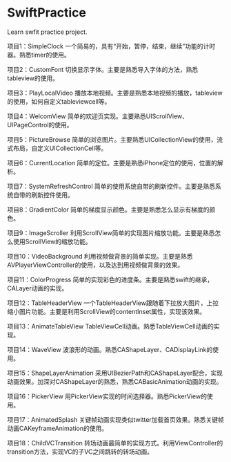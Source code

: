 # SwiftPractice
Learn swfit practice project.

项目1：SimpleClock
一个简易的，具有“开始，暂停，结束，继续”功能的计时器。熟悉timer的使用。

项目2：CustomFont
切换显示字体。主要是熟悉导入字体的方法，熟悉tableview的使用。

项目3：PlayLocalVideo
播放本地视频。主要是熟悉本地视频的播放，tableview的使用，如何自定义tableviewcell等。

项目4：WelcomView
简单的欢迎页实现。主要熟悉UIScrollView、UIPageControl的使用。

项目5：PictureBrowse
简单的浏览图片。主要熟悉UICollectionView的使用，流式布局，自定义UICollectionCell等。

项目6：CurrentLocation
简单的定位。主要是熟悉iPhone定位的使用，位置的解析。

项目7：SystemRefreshControl
简单的使用系统自带的刷新控件。主要是熟悉系统自带的刷新控件使用。

项目8：GradientColor
简单的梯度显示颜色。主要是熟悉怎么显示有梯度的颜色。

项目9：ImageScroller
利用ScrollView简单的实现图片缩放功能。主要是熟悉怎么使用ScrollView的缩放功能。

项目10：VideoBackground
利用视频做背景的简单实现。主要是熟悉AVPlayerViewController的使用，以及达到用视频做背景的效果。

项目11：ColorProgress
简单的实现彩色的进度条。主要是熟悉swift的继承，CALayer动画的实现。

项目12：TableHeaderView
一个TableHeaderView跟随着下拉放大图片，上拉缩小图片功能。主要是利用ScrollView的contentInset属性，实现该效果。

项目13：AnimateTableView
TableViewCell动画。熟悉TableViewCell动画的实现。

项目14：WaveView
波浪形的动画。熟悉CAShapeLayer、CADisplayLink的使用。

项目15：ShapeLayerAnimation
采用UIBezierPath和CAShapeLayer配合，实现动画效果。加深对CAShapeLayer的熟悉，熟悉CABasicAnimation动画的实现。

项目16：PickerView
用PickerView实现的时间选择器。熟悉PickerView的使用。

项目17：AnimatedSplash
关键帧动画实现类似twitter加载首页效果。熟悉关键帧动画CAKeyframeAnimation的使用。

项目18：ChildVCTransition
转场动画最简单的实现方式。利用ViewController的transition方法，实现VC的子VC之间跳转的转场动画。
